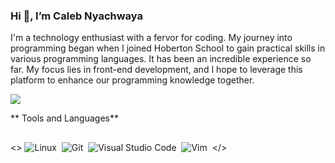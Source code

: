 ### Hi 👋, I’m Caleb Nyachwaya
I'm a technology enthusiast with a fervor for coding. My journey into programming began when I joined Hoberton School to gain practical skills in various programming languages. It has been an incredible experience so far. My focus lies in front-end development, and I hope to leverage this platform to enhance our programming knowledge together.

<a  href="https://www.linkedin.com/in/calebnyachwaya/" target="_blank" ><img  src="https://img.shields.io/badge/linkedin-%2312100E.svg?&style=for-the-badge&logo=linkedin&logoColor=white&color=black">
</a>

** Tools and Languages**
## 
<>
![Linux](https://img.shields.io/badge/Linux-FCC624?style=for-the-badge&logo=linux&logoColor=black)&nbsp;
![Git](https://img.shields.io/badge/GIT-E44C30?style=for-the-badge&logo=git&logoColor=white)&nbsp;
![Visual Studio Code](https://img.shields.io/badge/Visual%20Studio%20Code-0078d7.svg?style=for-the-badge&logo=visual-studio-code&logoColor=white)&nbsp;
![Vim](https://img.shields.io/badge/VIM-%2311AB00.svg?style=for-the-badge&logo=vim&logoColor=white)&nbsp;
</>
##


<!--
<a  href="https://www.linkedin.com/in/sergio-ramos-dev/" target="_blank" ><img  src="https://camo.githubusercontent.com/a493f6833f99fb3c85788d6d9305e6b7a42b838e5ee5d138fd9a8214a7e77472/68747470733a2f2f696d672e736869656c64732e696f2f62616467652f6c696e6b6564696e2d2532333030373742352e7376673f267374796c653d666f722d7468652d6261646765266c6f676f3d6c696e6b6564696e266c6f676f436f6c6f723d7768697465"  data-canonical-src="https://img.shields.io/badge/linkedin-%230077B5.svg?&amp;style=for-the-badge&amp;logo=linkedin&amp;logoColor=white"  style="max-width:100%;"></a>
-->

<!--
**CalebNyachwaya/CalebNyachwaya** is a ✨ _special_ ✨ repository because its `README.md` (this file) appears on your GitHub profile.

Here are some ideas to get you started:

- 🔭 I’m currently working on ...
- 🌱 I’m currently learning ...
- 👯 I’m looking to collaborate on ...
- 🤔 I’m looking for help with ...
- 💬 Ask me about ...
- 📫 How to reach me: ...
- 😄 Pronouns: ...
- ⚡ Fun fact: ...
-->
